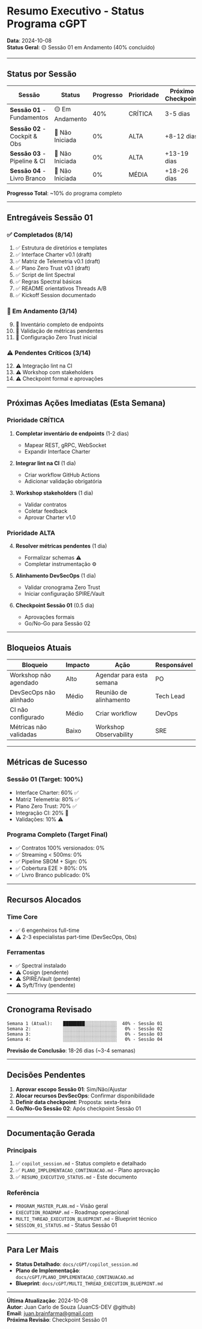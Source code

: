 # Resumo Executivo - Status Programa cGPT

**Data**: 2024-10-08  
**Status Geral**: 🟡 Sessão 01 em Andamento (40% concluído)

---

## Status por Sessão

| Sessão | Status | Progresso | Prioridade | Próximo Checkpoint |
|--------|--------|-----------|------------|-------------------|
| **Sessão 01** - Fundamentos | 🟡 Em Andamento | 40% | CRÍTICA | 3-5 dias |
| **Sessão 02** - Cockpit & Obs | 🔴 Não Iniciada | 0% | ALTA | +8-12 dias |
| **Sessão 03** - Pipeline & CI | 🔴 Não Iniciada | 0% | ALTA | +13-19 dias |
| **Sessão 04** - Livro Branco | 🔴 Não Iniciada | 0% | MÉDIA | +18-26 dias |

**Progresso Total**: ~10% do programa completo

---

## Entregáveis Sessão 01

### ✅ Completados (8/14)

1. ✅ Estrutura de diretórios e templates
2. ✅ Interface Charter v0.1 (draft)
3. ✅ Matriz de Telemetria v0.1 (draft)
4. ✅ Plano Zero Trust v0.1 (draft)
5. ✅ Script de lint Spectral
6. ✅ Regras Spectral básicas
7. ✅ README orientativos Threads A/B
8. ✅ Kickoff Session documentado

### 🔄 Em Andamento (3/14)

9. 🔄 Inventário completo de endpoints
10. 🔄 Validação de métricas pendentes
11. 🔄 Configuração Zero Trust inicial

### ⚠️ Pendentes Críticos (3/14)

12. ⚠️ Integração lint na CI
13. ⚠️ Workshop com stakeholders
14. ⚠️ Checkpoint formal e aprovações

---

## Próximas Ações Imediatas (Esta Semana)

### Prioridade CRÍTICA
1. **Completar inventário de endpoints** (1-2 dias)
   - Mapear REST, gRPC, WebSocket
   - Expandir Interface Charter
   
2. **Integrar lint na CI** (1 dia)
   - Criar workflow GitHub Actions
   - Adicionar validação obrigatória

3. **Workshop stakeholders** (1 dia)
   - Validar contratos
   - Coletar feedback
   - Aprovar Charter v1.0

### Prioridade ALTA
4. **Resolver métricas pendentes** (1 dia)
   - Formalizar schemas ⚠️
   - Completar instrumentação ⚙️

5. **Alinhamento DevSecOps** (1 dia)
   - Validar cronograma Zero Trust
   - Iniciar configuração SPIRE/Vault

6. **Checkpoint Sessão 01** (0.5 dia)
   - Aprovações formais
   - Go/No-Go para Sessão 02

---

## Bloqueios Atuais

| Bloqueio | Impacto | Ação | Responsável |
|----------|---------|------|-------------|
| Workshop não agendado | Alto | Agendar para esta semana | PO |
| DevSecOps não alinhado | Médio | Reunião de alinhamento | Tech Lead |
| CI não configurado | Médio | Criar workflow | DevOps |
| Métricas não validadas | Baixo | Workshop Observability | SRE |

---

## Métricas de Sucesso

### Sessão 01 (Target: 100%)
- Interface Charter: 60% ✅
- Matriz Telemetria: 80% ✅
- Plano Zero Trust: 70% ✅
- Integração CI: 20% 🔄
- Validações: 10% ⚠️

### Programa Completo (Target Final)
- ✅ Contratos 100% versionados: 0%
- ✅ Streaming < 500ms: 0%
- ✅ Pipeline SBOM + Sign: 0%
- ✅ Cobertura E2E > 80%: 0%
- ✅ Livro Branco publicado: 0%

---

## Recursos Alocados

### Time Core
- ✅ 6 engenheiros full-time
- ⚠️ 2-3 especialistas part-time (DevSecOps, Obs)

### Ferramentas
- ✅ Spectral instalado
- ⚠️ Cosign (pendente)
- ⚠️ SPIRE/Vault (pendente)
- ⚠️ Syft/Trivy (pendente)

---

## Cronograma Revisado

```
Semana 1 (Atual):    ████████░░░░░░░░░░░░  40% - Sessão 01
Semana 2:            ░░░░░░░░░░░░░░░░░░░░   0% - Sessão 02
Semana 3:            ░░░░░░░░░░░░░░░░░░░░   0% - Sessão 03
Semana 4:            ░░░░░░░░░░░░░░░░░░░░   0% - Sessão 04
```

**Previsão de Conclusão**: 18-26 dias (~3-4 semanas)

---

## Decisões Pendentes

1. **Aprovar escopo Sessão 01**: Sim/Não/Ajustar
2. **Alocar recursos DevSecOps**: Confirmar disponibilidade
3. **Definir data checkpoint**: Proposta: sexta-feira
4. **Go/No-Go Sessão 02**: Após checkpoint Sessão 01

---

## Documentação Gerada

### Principais
1. ✅ `copilot_session.md` - Status completo e detalhado
2. ✅ `PLANO_IMPLEMENTACAO_CONTINUACAO.md` - Plano aprovação
3. ✅ `RESUMO_EXECUTIVO_STATUS.md` - Este documento

### Referência
- `PROGRAM_MASTER_PLAN.md` - Visão geral
- `EXECUTION_ROADMAP.md` - Roadmap operacional
- `MULTI_THREAD_EXECUTION_BLUEPRINT.md` - Blueprint técnico
- `SESSION_01_STATUS.md` - Status Sessão 01

---

## Para Ler Mais

- **Status Detalhado**: `docs/cGPT/copilot_session.md`
- **Plano de Implementação**: `docs/cGPT/PLANO_IMPLEMENTACAO_CONTINUACAO.md`
- **Blueprint**: `docs/cGPT/MULTI_THREAD_EXECUTION_BLUEPRINT.md`

---

**Última Atualização**: 2024-10-08  
**Autor**: Juan Carlo de Souza (JuanCS-DEV @github)  
**Email**: juan.brainfarma@gmail.com  
**Próxima Revisão**: Checkpoint Sessão 01
